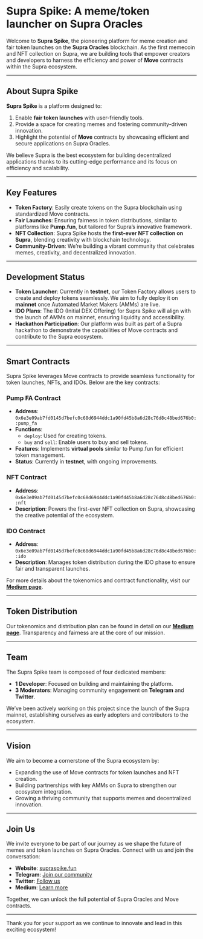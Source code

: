 # Supra Spike: A meme/token launcher on Supra Oracles

Welcome to **Supra Spike**, the pioneering platform for meme creation and fair token launches on the **Supra Oracles** blockchain. As the first memecoin and NFT collection on Supra, we are building tools that empower creators and developers to harness the efficiency and power of **Move** contracts within the Supra ecosystem.

---

## About Supra Spike

**Supra Spike** is a platform designed to:

1. Enable **fair token launches** with user-friendly tools.
2. Provide a space for creating memes and fostering community-driven innovation.
3. Highlight the potential of **Move** contracts by showcasing efficient and secure applications on Supra Oracles.

We believe Supra is the best ecosystem for building decentralized applications thanks to its cutting-edge performance and its focus on efficiency and scalability.

---

## Key Features

- **Token Factory**: Easily create tokens on the Supra blockchain using standardized Move contracts.
- **Fair Launches**: Ensuring fairness in token distributions, similar to platforms like **Pump.fun**, but tailored for Supra’s innovative framework.
- **NFT Collection**: Supra Spike hosts the **first-ever NFT collection on Supra**, blending creativity with blockchain technology.
- **Community-Driven**: We’re building a vibrant community that celebrates memes, creativity, and decentralized innovation.

---

## Development Status

- **Token Launcher**: Currently in **testnet**, our Token Factory allows users to create and deploy tokens seamlessly. We aim to fully deploy it on **mainnet** once Automated Market Makers (AMMs) are live.
- **IDO Plans**: The IDO (Initial DEX Offering) for Supra Spike will align with the launch of AMMs on mainnet, ensuring liquidity and accessibility.
- **Hackathon Participation**: Our platform was built as part of a Supra hackathon to demonstrate the capabilities of Move contracts and contribute to the Supra ecosystem.

---

## Smart Contracts

Supra Spike leverages Move contracts to provide seamless functionality for token launches, NFTs, and IDOs. Below are the key contracts:

### Pump FA Contract

- **Address**: `0x6e3e09ab7fd0145d7befc0c68d6944ddc1a90fd45b8a6d28c76d8c48bed676b0::pump_fa`
- **Functions**:
  - `deploy`: Used for creating tokens.
  - `buy` and `sell`: Enable users to buy and sell tokens.
- **Features**: Implements **virtual pools** similar to Pump.fun for efficient token management.
- **Status**: Currently in **testnet**, with ongoing improvements.

### NFT Contract

- **Address**: `0x6e3e09ab7fd0145d7befc0c68d6944ddc1a90fd45b8a6d28c76d8c48bed676b0::nft`
- **Description**: Powers the first-ever NFT collection on Supra, showcasing the creative potential of the ecosystem.

### IDO Contract

- **Address**: `0x6e3e09ab7fd0145d7befc0c68d6944ddc1a90fd45b8a6d28c76d8c48bed676b0::ido`
- **Description**: Manages token distribution during the IDO phase to ensure fair and transparent launches.

For more details about the tokenomics and contract functionality, visit our **[Medium page](https://medium.com/@supraspike.fun/spike-tokenomics-and-contracts-bb7b8f15527e)**.

---

## Token Distribution

Our tokenomics and distribution plan can be found in detail on our **[Medium page](https://medium.com/@supraspike.fun/spike-tokenomics-and-contracts-bb7b8f15527e)**. Transparency and fairness are at the core of our mission.

---

## Team

The Supra Spike team is composed of four dedicated members:

- **1 Developer**: Focused on building and maintaining the platform.
- **3 Moderators**: Managing community engagement on **Telegram** and **Twitter**.

We’ve been actively working on this project since the launch of the Supra mainnet, establishing ourselves as early adopters and contributors to the ecosystem.

---

## Vision

We aim to become a cornerstone of the Supra ecosystem by:

- Expanding the use of Move contracts for token launches and NFT creation.
- Building partnerships with key AMMs on Supra to strengthen our ecosystem integration.
- Growing a thriving community that supports memes and decentralized innovation.

---

## Join Us

We invite everyone to be part of our journey as we shape the future of memes and token launches on Supra Oracles. Connect with us and join the conversation:

- **Website**: [supraspike.fun](https://supraspike.fun)
- **Telegram**: [Join our community](https://t.me/supraspike)
- **Twitter**: [Follow us](https://x.com/supra_spikes)
- **Medium**: [Learn more](https://medium.com/@supraspike.fun/spike-tokenomics-and-contracts-bb7b8f15527e)

Together, we can unlock the full potential of Supra Oracles and Move contracts.

---

Thank you for your support as we continue to innovate and lead in this exciting ecosystem!

